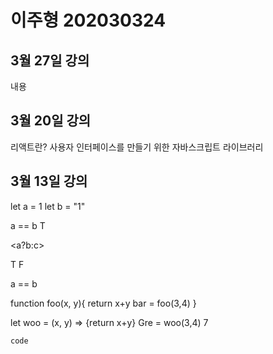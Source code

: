 # 이주형 202030324

## 3월 27일 강의
내용

## 3월 20일 강의
리액트란?
사용자 인터페이스를 만들기 위한 자바스크립트 라이브러리


## 3월 13일 강의
let a = 1
let b = "1"

a == b T

<a?b:c>

   T F

a == b

function foo(x, y){
                  return x+y
bar = foo(3,4)    }

let woo = (x, y) => {return x+y}
Gre = woo(3,4)
7
```js
code
```
